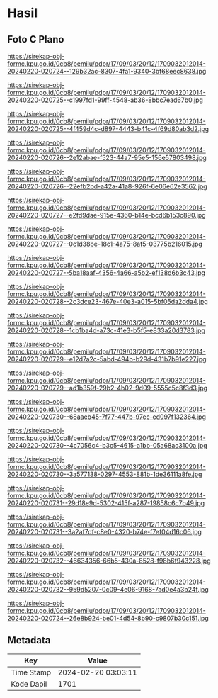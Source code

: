 # Hasil

## Foto C Plano

https://sirekap-obj-formc.kpu.go.id/0cb8/pemilu/pdpr/17/09/03/20/12/1709032012014-20240220-020724--129b32ac-8307-4fa1-9340-3bf68eec8638.jpg

https://sirekap-obj-formc.kpu.go.id/0cb8/pemilu/pdpr/17/09/03/20/12/1709032012014-20240220-020725--c1997fd1-99ff-4548-ab36-8bbc7ead67b0.jpg

https://sirekap-obj-formc.kpu.go.id/0cb8/pemilu/pdpr/17/09/03/20/12/1709032012014-20240220-020725--4f459d4c-d897-4443-b41c-4f69d80ab3d2.jpg

https://sirekap-obj-formc.kpu.go.id/0cb8/pemilu/pdpr/17/09/03/20/12/1709032012014-20240220-020726--2e12abae-f523-44a7-95e5-156e57803498.jpg

https://sirekap-obj-formc.kpu.go.id/0cb8/pemilu/pdpr/17/09/03/20/12/1709032012014-20240220-020726--22efb2bd-a42a-41a8-926f-6e06e62e3562.jpg

https://sirekap-obj-formc.kpu.go.id/0cb8/pemilu/pdpr/17/09/03/20/12/1709032012014-20240220-020727--e2fd9dae-915e-4360-b14e-bcd6b153c890.jpg

https://sirekap-obj-formc.kpu.go.id/0cb8/pemilu/pdpr/17/09/03/20/12/1709032012014-20240220-020727--0c1d38be-18c1-4a75-8af5-03775b216015.jpg

https://sirekap-obj-formc.kpu.go.id/0cb8/pemilu/pdpr/17/09/03/20/12/1709032012014-20240220-020727--5ba18aaf-4356-4a66-a5b2-ef138d6b3c43.jpg

https://sirekap-obj-formc.kpu.go.id/0cb8/pemilu/pdpr/17/09/03/20/12/1709032012014-20240220-020728--2c3dce23-467e-40e3-a015-5bf05da2dda4.jpg

https://sirekap-obj-formc.kpu.go.id/0cb8/pemilu/pdpr/17/09/03/20/12/1709032012014-20240220-020728--1cb1ba4d-a73c-41e3-b5f5-e833a20d3783.jpg

https://sirekap-obj-formc.kpu.go.id/0cb8/pemilu/pdpr/17/09/03/20/12/1709032012014-20240220-020729--e12d7a2c-5abd-494b-b29d-431b7b91e227.jpg

https://sirekap-obj-formc.kpu.go.id/0cb8/pemilu/pdpr/17/09/03/20/12/1709032012014-20240220-020729--ad1b359f-29b2-4b02-9d09-5555c5c8f3d3.jpg

https://sirekap-obj-formc.kpu.go.id/0cb8/pemilu/pdpr/17/09/03/20/12/1709032012014-20240220-020730--68aaeb45-7f77-447b-97ec-ed097f132364.jpg

https://sirekap-obj-formc.kpu.go.id/0cb8/pemilu/pdpr/17/09/03/20/12/1709032012014-20240220-020730--4c7056c4-b3c5-4615-a1bb-05a68ac3100a.jpg

https://sirekap-obj-formc.kpu.go.id/0cb8/pemilu/pdpr/17/09/03/20/12/1709032012014-20240220-020730--3a577138-0297-4553-881b-1de36111a8fe.jpg

https://sirekap-obj-formc.kpu.go.id/0cb8/pemilu/pdpr/17/09/03/20/12/1709032012014-20240220-020731--29d18e9d-5302-415f-a287-19858c6c7b49.jpg

https://sirekap-obj-formc.kpu.go.id/0cb8/pemilu/pdpr/17/09/03/20/12/1709032012014-20240220-020731--3a2af7df-c8e0-4320-b74e-f7ef04d16c06.jpg

https://sirekap-obj-formc.kpu.go.id/0cb8/pemilu/pdpr/17/09/03/20/12/1709032012014-20240220-020732--46634356-66b5-430a-8528-f98b6f943228.jpg

https://sirekap-obj-formc.kpu.go.id/0cb8/pemilu/pdpr/17/09/03/20/12/1709032012014-20240220-020732--959d5207-0c09-4e06-9168-7ad0e4a3b24f.jpg

https://sirekap-obj-formc.kpu.go.id/0cb8/pemilu/pdpr/17/09/03/20/12/1709032012014-20240220-020724--26e8b924-be01-4d54-8b90-c9807b30c151.jpg


## Metadata

| Key        | Value               |
| ---------- | ------------------- |
| Time Stamp | 2024-02-20 03:03:11 |
| Kode Dapil | 1701                |



